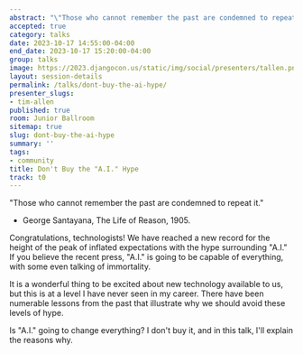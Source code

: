 ```yaml
---
abstract: "\"Those who cannot remember the past are condemned to repeat it.\"\r\n\r\n- George Santayana, The Life of Reason, 1905.\r\n\r\nCongratulations, technologists! We have reached a new record for the height of the peak of inflated expectations with the hype surrounding \"A.I.\" If you believe the recent press, \"A.I.\" is going to be capable of everything, with some even talking of immortality.\r\n\r\nIt is a wonderful thing to be excited about new technology available to us, but this is at a level I have never seen in my career. There have been numerable lessons from the past that illustrate why we should avoid these levels of hype.\r\n\r\nIs \"A.I.\" going to change everything? I don't buy it, and in this talk, I'll explain the reasons why."
accepted: true
category: talks
date: 2023-10-17 14:55:00-04:00
end_date: 2023-10-17 15:20:00-04:00
group: talks
image: https://2023.djangocon.us/static/img/social/presenters/tallen.png
layout: session-details
permalink: /talks/dont-buy-the-ai-hype/
presenter_slugs:
- tim-allen
published: true
room: Junior Ballroom
sitemap: true
slug: dont-buy-the-ai-hype
summary: ''
tags:
- community
title: Don't Buy the "A.I." Hype
track: t0
---
```


"Those who cannot remember the past are condemned to repeat it."

- George Santayana, The Life of Reason, 1905.

Congratulations, technologists! We have reached a new record for the height of the peak of inflated expectations with the hype surrounding "A.I." If you believe the recent press, "A.I." is going to be capable of everything, with some even talking of immortality.

It is a wonderful thing to be excited about new technology available to us, but this is at a level I have never seen in my career. There have been numerable lessons from the past that illustrate why we should avoid these levels of hype.

Is "A.I." going to change everything? I don't buy it, and in this talk, I'll explain the reasons why.

